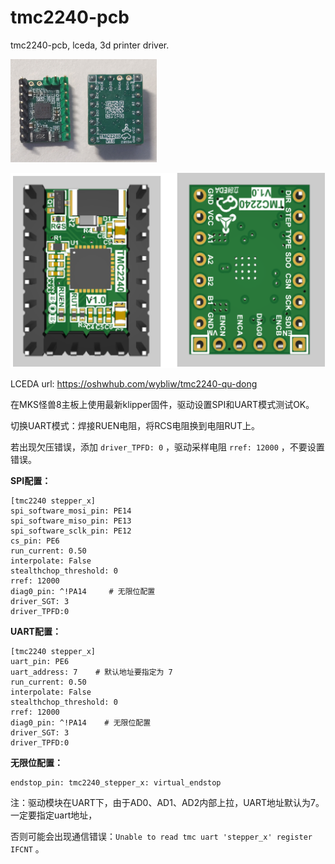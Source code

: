 # tmc2240-pcb
tmc2240-pcb, lceda, 3d printer driver.

![](https://github.com/wybliw/tmc2240-pcb/blob/main/tmc2240-p2.png)

![](https://github.com/wybliw/tmc2240-pcb/blob/main/tmc2240-pic.png) 

LCEDA url: https://oshwhub.com/wybliw/tmc2240-qu-dong

在MKS怪兽8主板上使用最新klipper固件，驱动设置SPI和UART模式测试OK。

切换UART模式：焊接RUEN电阻，将RCS电阻换到电阻RUT上。

若出现欠压错误，添加 `driver_TPFD: 0` ，驱动采样电阻 `rref: 12000` ，不要设置错误。



**SPI配置：**

```
[tmc2240 stepper_x]
spi_software_mosi_pin: PE14
spi_software_miso_pin: PE13
spi_software_sclk_pin: PE12
cs_pin: PE6
run_current: 0.50
interpolate: False
stealthchop_threshold: 0
rref: 12000
diag0_pin: ^!PA14     # 无限位配置
driver_SGT: 3
driver_TPFD:0
```


**UART配置：**

```
[tmc2240 stepper_x]
uart_pin: PE6
uart_address: 7    # 默认地址要指定为 7 
run_current: 0.50
interpolate: False
stealthchop_threshold: 0
rref: 12000
diag0_pin: ^!PA14    # 无限位配置
driver_SGT: 3
driver_TPFD:0
```


**无限位配置：**

```
endstop_pin: tmc2240_stepper_x: virtual_endstop
```


注：驱动模块在UART下，由于AD0、AD1、AD2内部上拉，UART地址默认为7。一定要指定uart地址，

否则可能会出现通信错误：`Unable to read tmc uart 'stepper_x' register IFCNT` 。


